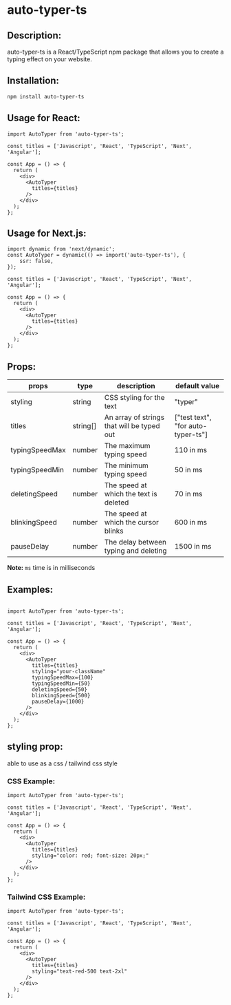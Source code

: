 # auto-typer-ts

## Description:

auto-typer-ts is a React/TypeScript npm package that allows you to create a typing effect on your website.

## Installation:

```bash
npm install auto-typer-ts
```

## Usage for React:

```react
import AutoTyper from 'auto-typer-ts';

const titles = ['Javascript', 'React', 'TypeScript', 'Next', 'Angular'];

const App = () => {
  return (
    <div>
      <AutoTyper
        titles={titles}           
      />
    </div>
  );
};
```

## Usage for Next.js:

```react
import dynamic from 'next/dynamic';
const AutoTyper = dynamic(() => import('auto-typer-ts'), {
    ssr: false,
});

const titles = ['Javascript', 'React', 'TypeScript', 'Next', 'Angular'];

const App = () => {
  return (
    <div>
      <AutoTyper
        titles={titles}           
      />
    </div>
  );
};
```

## Props:

| props          | type     | description                                | default value                      |
|----------------|----------|--------------------------------------------|------------------------------------|
| styling        | string   | CSS styling for the text                   | "typer"                            |
| titles         | string[] | An array of strings that will be typed out | ["test text", "for auto-typer-ts"] |
| typingSpeedMax | number   | The maximum typing speed                   | 110 in ms                          |
| typingSpeedMin | number   | The minimum typing speed                   | 50  in ms                          |
| deletingSpeed  | number   | The speed at which the text is deleted     | 70  in ms                          |
| blinkingSpeed  | number   | The speed at which the cursor blinks       | 600 in ms                          |
| pauseDelay     | number   | The delay between typing and deleting      | 1500 in ms                         |

**Note:** `ms` time is in milliseconds

## Examples:

```react

import AutoTyper from 'auto-typer-ts';

const titles = ['Javascript', 'React', 'TypeScript', 'Next', 'Angular'];

const App = () => {
  return (
    <div>
      <AutoTyper
        titles={titles}         
        styling="your-className"
        typingSpeedMax={100}
        typingSpeedMin={50}
        deletingSpeed={50}
        blinkingSpeed={500}
        pauseDelay={1000}
      />
    </div>
  );
};
```

## styling prop:

able to use as a css / tailwind css style

### CSS Example:

```react
import AutoTyper from 'auto-typer-ts';

const titles = ['Javascript', 'React', 'TypeScript', 'Next', 'Angular'];

const App = () => {
  return (
    <div>
      <AutoTyper
        titles={titles}         
        styling="color: red; font-size: 20px;"
      />
    </div>
  );
};
```

### Tailwind CSS Example:

```react
import AutoTyper from 'auto-typer-ts';

const titles = ['Javascript', 'React', 'TypeScript', 'Next', 'Angular'];

const App = () => {
  return (
    <div>
      <AutoTyper
        titles={titles}         
        styling="text-red-500 text-2xl"
      />
    </div>
  );
};
```
